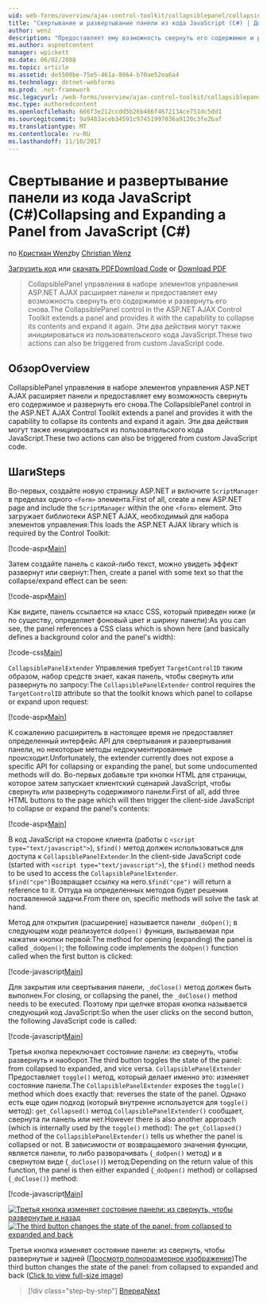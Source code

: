 ```yaml
---
uid: web-forms/overview/ajax-control-toolkit/collapsiblepanel/collapsing-and-expanding-a-panel-from-javascript-cs
title: "Свертывание и развертывание панели из кода JavaScript (C#) | Документы Microsoft"
author: wenz
description: "Предоставляет ему возможность свернуть его содержимое и разверните его и расширяет их возможности панели управления CollapsiblePanel в наборе элементов управления ASP.NET AJAX..."
ms.author: aspnetcontent
manager: wpickett
ms.date: 06/02/2008
ms.topic: article
ms.assetid: de5500be-75e5-461a-8064-b70ae52ea6a4
ms.technology: dotnet-webforms
ms.prod: .net-framework
msc.legacyurl: /web-forms/overview/ajax-control-toolkit/collapsiblepanel/collapsing-and-expanding-a-panel-from-javascript-cs
msc.type: authoredcontent
ms.openlocfilehash: 666f3e212ccdd5b26b466f4672134ce751dc5dd1
ms.sourcegitcommit: 9a9483aceb34591c97451997036a9120c3fe2baf
ms.translationtype: MT
ms.contentlocale: ru-RU
ms.lasthandoff: 11/10/2017
---
```

<a name="collapsing-and-expanding-a-panel-from-javascript-c"></a><span data-ttu-id="dcc16-103">Свертывание и развертывание панели из кода JavaScript (C#)</span><span class="sxs-lookup"><span data-stu-id="dcc16-103">Collapsing and Expanding a Panel from JavaScript (C#)</span></span>
====================
<span data-ttu-id="dcc16-104">по [Кристиан Wenz](https://github.com/wenz)</span><span class="sxs-lookup"><span data-stu-id="dcc16-104">by [Christian Wenz](https://github.com/wenz)</span></span>

<span data-ttu-id="dcc16-105">[Загрузить код](http://download.microsoft.com/download/8/a/a/8aab3c3e-de6f-463f-805c-5fda567eef6e/CollapsiblePanel1.cs.zip) или [скачать PDF](http://download.microsoft.com/download/b/6/a/b6ae89ee-df69-4c87-9bfb-ad1eb2b23373/collapsiblepanel1CS.pdf)</span><span class="sxs-lookup"><span data-stu-id="dcc16-105">[Download Code](http://download.microsoft.com/download/8/a/a/8aab3c3e-de6f-463f-805c-5fda567eef6e/CollapsiblePanel1.cs.zip) or [Download PDF](http://download.microsoft.com/download/b/6/a/b6ae89ee-df69-4c87-9bfb-ad1eb2b23373/collapsiblepanel1CS.pdf)</span></span>

> <span data-ttu-id="dcc16-106">CollapsiblePanel управления в наборе элементов управления ASP.NET AJAX расширяет панели и предоставляет ему возможность свернуть его содержимое и развернуть его снова.</span><span class="sxs-lookup"><span data-stu-id="dcc16-106">The CollapsiblePanel control in the ASP.NET AJAX Control Toolkit extends a panel and provides it with the capability to collapse its contents and expand it again.</span></span> <span data-ttu-id="dcc16-107">Эти два действия могут также инициироваться из пользовательского кода JavaScript.</span><span class="sxs-lookup"><span data-stu-id="dcc16-107">These two actions can also be triggered from custom JavaScript code.</span></span>


## <a name="overview"></a><span data-ttu-id="dcc16-108">Обзор</span><span class="sxs-lookup"><span data-stu-id="dcc16-108">Overview</span></span>

<span data-ttu-id="dcc16-109">CollapsiblePanel управления в наборе элементов управления ASP.NET AJAX расширяет панели и предоставляет ему возможность свернуть его содержимое и развернуть его снова.</span><span class="sxs-lookup"><span data-stu-id="dcc16-109">The CollapsiblePanel control in the ASP.NET AJAX Control Toolkit extends a panel and provides it with the capability to collapse its contents and expand it again.</span></span> <span data-ttu-id="dcc16-110">Эти два действия могут также инициироваться из пользовательского кода JavaScript.</span><span class="sxs-lookup"><span data-stu-id="dcc16-110">These two actions can also be triggered from custom JavaScript code.</span></span>

## <a name="steps"></a><span data-ttu-id="dcc16-111">Шаги</span><span class="sxs-lookup"><span data-stu-id="dcc16-111">Steps</span></span>

<span data-ttu-id="dcc16-112">Во-первых, создайте новую страницу ASP.NET и включите `ScriptManager` в пределах одного `<form>` элемента.</span><span class="sxs-lookup"><span data-stu-id="dcc16-112">First of all, create a new ASP.NET page and include the `ScriptManager` within the one `<form>` element.</span></span> <span data-ttu-id="dcc16-113">Это загружает библиотеки ASP.NET AJAX, необходимый для набора элементов управления:</span><span class="sxs-lookup"><span data-stu-id="dcc16-113">This loads the ASP.NET AJAX library which is required by the Control Toolkit:</span></span>

[!code-aspx[Main](collapsing-and-expanding-a-panel-from-javascript-cs/samples/sample1.aspx)]

<span data-ttu-id="dcc16-114">Затем создайте панель с какой-либо текст, можно увидеть эффект развернут или свернут:</span><span class="sxs-lookup"><span data-stu-id="dcc16-114">Then, create a panel with some text so that the collapse/expand effect can be seen:</span></span>

[!code-aspx[Main](collapsing-and-expanding-a-panel-from-javascript-cs/samples/sample2.aspx)]

<span data-ttu-id="dcc16-115">Как видите, панель ссылается на класс CSS, который приведен ниже (и по существу, определяет фоновый цвет и ширину панели):</span><span class="sxs-lookup"><span data-stu-id="dcc16-115">As you can see, the panel references a CSS class which is shown here (and basically defines a background color and the panel's width):</span></span>

[!code-css[Main](collapsing-and-expanding-a-panel-from-javascript-cs/samples/sample3.css)]

<span data-ttu-id="dcc16-116">`CollapsiblePanelExtender` Управления требует `TargetControlID` таким образом, набор средств знает, какая панель, чтобы свернуть или развернуть по запросу:</span><span class="sxs-lookup"><span data-stu-id="dcc16-116">The `CollapsiblePanelExtender` control requires the `TargetControlID` attribute so that the toolkit knows which panel to collapse or expand upon request:</span></span>

[!code-aspx[Main](collapsing-and-expanding-a-panel-from-javascript-cs/samples/sample4.aspx)]

<span data-ttu-id="dcc16-117">К сожалению расширитель в настоящее время не предоставляет определенный интерфейс API для свертывания и развертывания панели, но некоторые методы недокументированные происходит.</span><span class="sxs-lookup"><span data-stu-id="dcc16-117">Unfortunately, the extender currently does not expose a specific API for collapsing or expanding the panel, but some undocumented methods will do.</span></span> <span data-ttu-id="dcc16-118">Во-первых добавьте три кнопки HTML для страницы, которое затем запускает клиентский сценарий JavaScript, чтобы свернуть или развернуть содержимого панели:</span><span class="sxs-lookup"><span data-stu-id="dcc16-118">First of all, add three HTML buttons to the page which will then trigger the client-side JavaScript to collapse or expand the panel's contents:</span></span>

[!code-aspx[Main](collapsing-and-expanding-a-panel-from-javascript-cs/samples/sample5.aspx)]

<span data-ttu-id="dcc16-119">В код JavaScript на стороне клиента (работы с `<script type="text/javascript">`), `$find()` метод должен использоваться для доступа к `CollapsiblePanelExtender`.</span><span class="sxs-lookup"><span data-stu-id="dcc16-119">In the client-side JavaScript code (started with `<script type="text/javascript">`), the `$find()` method needs to be used to access the `CollapsiblePanelExtender`.</span></span> <span data-ttu-id="dcc16-120">`$find("cpe")`Возвращает ссылку на него.</span><span class="sxs-lookup"><span data-stu-id="dcc16-120">`$find("cpe")` will return a reference to it.</span></span> <span data-ttu-id="dcc16-121">Оттуда на определенных методов будет решения поставленной задачи.</span><span class="sxs-lookup"><span data-stu-id="dcc16-121">From there on, specific methods will solve the task at hand.</span></span>

<span data-ttu-id="dcc16-122">Метод для открытия (расширение) называется панели `_doOpen()`; в следующем коде реализуется `doOpen()` функция, вызываемая при нажатии кнопки первой:</span><span class="sxs-lookup"><span data-stu-id="dcc16-122">The method for opening (expanding) the panel is called `_doOpen()`; the following code implements the `doOpen()` function called when the first button is clicked:</span></span>

[!code-javascript[Main](collapsing-and-expanding-a-panel-from-javascript-cs/samples/sample6.js)]

<span data-ttu-id="dcc16-123">Для закрытия или свертывания панели, `_doClose()` метод должен быть выполнен.</span><span class="sxs-lookup"><span data-stu-id="dcc16-123">For closing, or collapsing the panel, the `_doClose()` method needs to be executed.</span></span> <span data-ttu-id="dcc16-124">Поэтому при щелчке вторая кнопка называется следующий код JavaScript:</span><span class="sxs-lookup"><span data-stu-id="dcc16-124">So when the user clicks on the second button, the following JavaScript code is called:</span></span>

[!code-javascript[Main](collapsing-and-expanding-a-panel-from-javascript-cs/samples/sample7.js)]

<span data-ttu-id="dcc16-125">Третья кнопка переключает состояние панели: из свернуть, чтобы развернуть и наоборот.</span><span class="sxs-lookup"><span data-stu-id="dcc16-125">The third button toggles the state of the panel: from collapsed to expanded, and vice versa.</span></span> <span data-ttu-id="dcc16-126">`CollapsiblePanelExtender` Предоставляет `toggle()` метод, который делает именно это: изменяет состояние панели.</span><span class="sxs-lookup"><span data-stu-id="dcc16-126">The `CollapsiblePanelExtender` exposes the `toggle()` method which does exactly that: reverses the state of the panel.</span></span> <span data-ttu-id="dcc16-127">Однако есть еще один подход (который внутренне используется для `toggle()` метод): `get_Collapsed()` метод `CollapsiblePanelExtender()` сообщает, свернута ли панель или нет.</span><span class="sxs-lookup"><span data-stu-id="dcc16-127">However there is also another approach (which is internally used by the `toggle()` method): The `get_Collapsed()` method of the `CollapsiblePanelExtender()` tells us whether the panel is collapsed or not.</span></span> <span data-ttu-id="dcc16-128">В зависимости от возвращаемого значения функции, является панели, то либо разворачивать (`_doOpen()` метод) и в свернутом виде (`_doClose()`) метод:</span><span class="sxs-lookup"><span data-stu-id="dcc16-128">Depending on the return value of this function, the panel is then either expanded (`_doOpen()` method) or collapsed (`_doClose()`) method:</span></span>

[!code-javascript[Main](collapsing-and-expanding-a-panel-from-javascript-cs/samples/sample8.js)]


<span data-ttu-id="dcc16-129">[![Третья кнопка изменяет состояние панели: из свернуть, чтобы развернутые и назад](collapsing-and-expanding-a-panel-from-javascript-cs/_static/image2.png)](collapsing-and-expanding-a-panel-from-javascript-cs/_static/image1.png)</span><span class="sxs-lookup"><span data-stu-id="dcc16-129">[![The third button changes the state of the panel: from collapsed to expanded and back](collapsing-and-expanding-a-panel-from-javascript-cs/_static/image2.png)](collapsing-and-expanding-a-panel-from-javascript-cs/_static/image1.png)</span></span>

<span data-ttu-id="dcc16-130">Третья кнопка изменяет состояние панели: из свернуть, чтобы развернутые и задней ([Просмотр полноразмерное изображение](collapsing-and-expanding-a-panel-from-javascript-cs/_static/image3.png))</span><span class="sxs-lookup"><span data-stu-id="dcc16-130">The third button changes the state of the panel: from collapsed to expanded and back ([Click to view full-size image](collapsing-and-expanding-a-panel-from-javascript-cs/_static/image3.png))</span></span>

>[!div class="step-by-step"]
[<span data-ttu-id="dcc16-131">Вперед</span><span class="sxs-lookup"><span data-stu-id="dcc16-131">Next</span></span>](collapsing-and-expanding-a-panel-from-javascript-vb.md)
